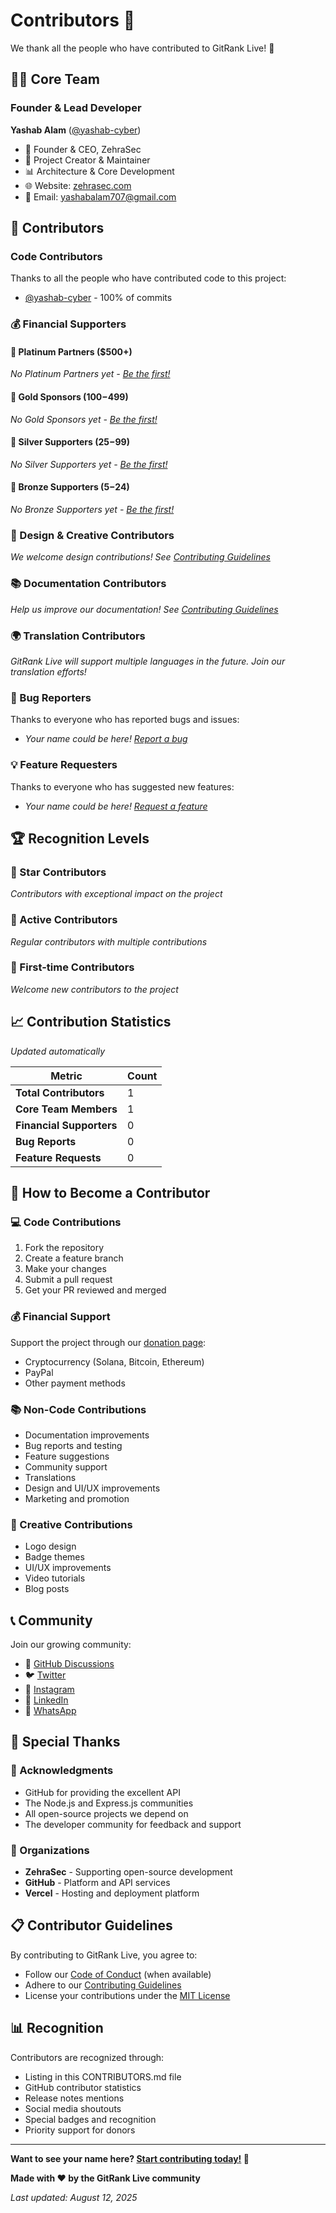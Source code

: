 # Contributors 👥

We thank all the people who have contributed to GitRank Live! 🎉

## 👨‍💻 Core Team

### Founder & Lead Developer
**Yashab Alam** ([@yashab-cyber](https://github.com/yashab-cyber))
- 🏢 Founder & CEO, ZehraSec
- 🚀 Project Creator & Maintainer
- 📊 Architecture & Core Development
- 🌐 Website: [zehrasec.com](https://www.zehrasec.com)
- 📧 Email: yashabalam707@gmail.com

## 🌟 Contributors

<!-- This section will be automatically updated -->
### Code Contributors
Thanks to all the people who have contributed code to this project:

<!-- contributors:start -->
<!-- This will be automatically populated by GitHub Actions or manually updated -->
- [@yashab-cyber](https://github.com/yashab-cyber) - 100% of commits
<!-- contributors:end -->

### 💰 Financial Supporters

#### 💎 Platinum Partners ($500+)
*No Platinum Partners yet - [Be the first!](DONATE.md)*

#### 🥇 Gold Sponsors ($100-$499)
*No Gold Sponsors yet - [Be the first!](DONATE.md)*

#### 🥈 Silver Supporters ($25-$99)
*No Silver Supporters yet - [Be the first!](DONATE.md)*

#### 🥉 Bronze Supporters ($5-$24)
*No Bronze Supporters yet - [Be the first!](DONATE.md)*

### 🎨 Design & Creative Contributors
*We welcome design contributions! See [Contributing Guidelines](CONTRIBUTING.md)*

### 📚 Documentation Contributors
*Help us improve our documentation! See [Contributing Guidelines](CONTRIBUTING.md)*

### 🌍 Translation Contributors
*GitRank Live will support multiple languages in the future. Join our translation efforts!*

### 🐛 Bug Reporters
Thanks to everyone who has reported bugs and issues:
- *Your name could be here! [Report a bug](https://github.com/yashab-cyber/gitrank/issues/new?template=bug_report.md)*

### 💡 Feature Requesters
Thanks to everyone who has suggested new features:
- *Your name could be here! [Request a feature](https://github.com/yashab-cyber/gitrank/issues/new?template=feature_request.md)*

## 🏆 Recognition Levels

### 🌟 Star Contributors
*Contributors with exceptional impact on the project*

### 🚀 Active Contributors  
*Regular contributors with multiple contributions*

### 🎯 First-time Contributors
*Welcome new contributors to the project*

## 📈 Contribution Statistics

*Updated automatically*

| Metric | Count |
|--------|-------|
| **Total Contributors** | 1 |
| **Core Team Members** | 1 |
| **Financial Supporters** | 0 |
| **Bug Reports** | 0 |
| **Feature Requests** | 0 |

## 🤝 How to Become a Contributor

### 💻 Code Contributions
1. Fork the repository
2. Create a feature branch
3. Make your changes
4. Submit a pull request
5. Get your PR reviewed and merged

### 💰 Financial Support
Support the project through our [donation page](DONATE.md):
- Cryptocurrency (Solana, Bitcoin, Ethereum)
- PayPal
- Other payment methods

### 📚 Non-Code Contributions
- Documentation improvements
- Bug reports and testing
- Feature suggestions
- Community support
- Translations
- Design and UI/UX improvements
- Marketing and promotion

### 🎨 Creative Contributions
- Logo design
- Badge themes
- UI/UX improvements
- Video tutorials
- Blog posts

## 📞 Community

Join our growing community:
- 💬 [GitHub Discussions](https://github.com/yashab-cyber/gitrank/discussions)
- 🐦 [Twitter](https://x.com/zehrasec)
- 📸 [Instagram](https://www.instagram.com/_zehrasec)
- 💼 [LinkedIn](https://www.linkedin.com/company/zehrasec)
- 💬 [WhatsApp](https://whatsapp.com/channel/0029Vaoa1GfKLaHlL0Kc8k1q)

## 🎉 Special Thanks

### 🙏 Acknowledgments
- GitHub for providing the excellent API
- The Node.js and Express.js communities
- All open-source projects we depend on
- The developer community for feedback and support

### 🏢 Organizations
- **ZehraSec** - Supporting open-source development
- **GitHub** - Platform and API services
- **Vercel** - Hosting and deployment platform

## 📋 Contributor Guidelines

By contributing to GitRank Live, you agree to:
- Follow our [Code of Conduct](CODE_OF_CONDUCT.md) (when available)
- Adhere to our [Contributing Guidelines](CONTRIBUTING.md)
- License your contributions under the [MIT License](LICENSE)

## 📊 Recognition

Contributors are recognized through:
- Listing in this CONTRIBUTORS.md file
- GitHub contributor statistics
- Release notes mentions
- Social media shoutouts
- Special badges and recognition
- Priority support for donors

---

**Want to see your name here? [Start contributing today!](CONTRIBUTING.md) 🚀**

**Made with ❤️ by the GitRank Live community**

*Last updated: August 12, 2025*
